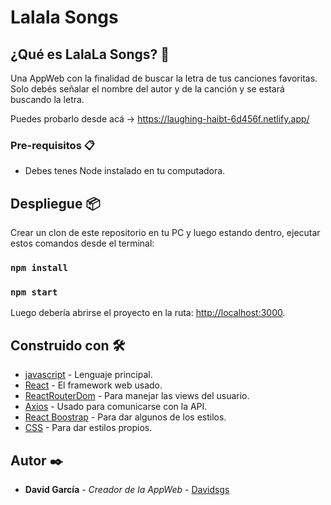 # Lalala Songs

## ¿Qué es LalaLa Songs? 🚀

Una AppWeb con la finalidad de buscar la letra de tus canciones favoritas.
Solo debés señalar el nombre del autor y de la canción y se estará buscando la letra.

Puedes probarlo desde acá -> https://laughing-haibt-6d456f.netlify.app/

### Pre-requisitos 📋

* Debes tenes Node instalado en tu computadora.

## Despliegue 📦

Crear un clon de este repositorio en tu PC y luego estando dentro, ejecutar estos comandos desde el terminal:

### `npm install`

### `npm start`

Luego debería abrirse el proyecto en la ruta: [http://localhost:3000](http://localhost:3000). 

## Construido con 🛠️

* [javascript](https://www.javascript.com/) - Lenguaje principal.
* [React](http://www.dropwizard.io/1.0.2/docs/) - El framework web usado.
* [ReactRouterDom](https://maven.apache.org/) - Para manejar las views del usuario.
* [Axios](https://axios-http.com/docs/intro) - Usado para comunicarse con la API.
* [React Boostrap](https://react-bootstrap.github.io/) - Para dar algunos de los estilos.
* [CSS](https://es.wikipedia.org/wiki/Hoja_de_estilos_en_cascada) - Para dar estilos propios.

## Autor ✒️

* **David García** - *Creador de la AppWeb* - [Davidsgs](https://github.com/Davidsgs)

